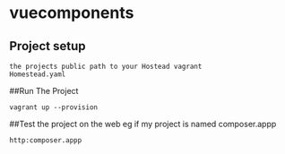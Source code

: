 # vuecomponents

## Project setup
```
the projects public path to your Hostead vagrant 
Homestead.yaml 
```
##Run The Project
```
vagrant up --provision
```
##Test the project on the web
eg if my project is named composer.appp
```
http:composer.appp
```

